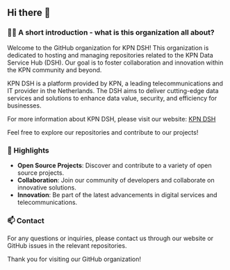 ## Hi there 👋

### 🙋‍♀️ A short introduction - what is this organization all about?

Welcome to the GitHub organization for KPN DSH! This organization is dedicated to hosting and managing repositories related to the KPN Data Service Hub (DSH). Our goal is to foster collaboration and innovation within the KPN community and beyond.

KPN DSH is a platform provided by KPN, a leading telecommunications and IT provider in the Netherlands. The DSH aims to deliver cutting-edge data services and solutions to enhance data value, security, and efficiency for businesses.

For more information about KPN DSH, please visit our website: [KPN DSH](https://www.kpn.com/dsh)

Feel free to explore our repositories and contribute to our projects!

### 🌟 Highlights
- **Open Source Projects**: Discover and contribute to a variety of open source projects.
- **Collaboration**: Join our community of developers and collaborate on innovative solutions.
- **Innovation**: Be part of the latest advancements in digital services and telecommunications.

### 📫 Contact
For any questions or inquiries, please contact us through our website or GitHub issues in the relevant repositories.

Thank you for visiting our GitHub organization!
